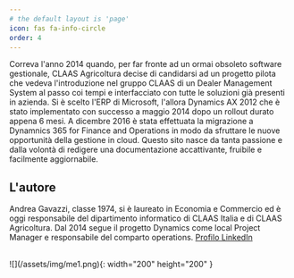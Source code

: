 ```yaml
---
# the default layout is 'page'
icon: fas fa-info-circle
order: 4
---
```


Correva l'anno 2014 quando, per far fronte ad un ormai obsoleto software gestionale, CLAAS Agricoltura decise di candidarsi ad un progetto pilota che vedeva l'introduzione nel gruppo CLAAS di un Dealer Management System al passo coi tempi e interfacciato con tutte le soluzioni già presenti in azienda.
Si è scelto l'ERP di Microsoft, l'allora Dynamics AX 2012 che è stato implementato con successo a maggio 2014 dopo un rollout durato appena 6 mesi. A dicembre 2016 è stata effettuata la migrazione a Dynamnics 365 for Finance and Operations in modo da sfruttare le nuove opportunità della gestione in cloud.
Questo sito nasce da tanta passione e dalla volontà di redigere una documentazione accattivante, fruibile e facilmente aggiornabile.

## L'autore ##

Andrea Gavazzi, classe 1974, si è laureato in Economia e Commercio ed è oggi responsabile del dipartimento informatico di CLAAS Italia e di CLAAS Agricoltura. Dal 2014 segue il progetto Dynamics come local Project Manager e responsabile del comparto operations.
[Profilo LinkedIn](https://www.linkedin.com/in/andreagavazzi/)

<br>
![](/assets/img/me1.png){: width="200" height="200" }

